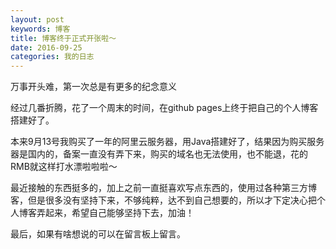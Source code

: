```yaml
---
layout: post
keywords: 博客
title: 博客终于正式开张啦～
date: 2016-09-25
categories: 我的日志
---
```


万事开头难，第一次总是有更多的纪念意义

经过几番折腾，花了一个周末的时间，在github pages上终于把自己的个人博客搭建好了。

本来9月13号我购买了一年的阿里云服务器，用Java搭建好了，结果因为购买服务器是国内的，备案一直没有弄下来，购买的域名也无法使用，也不能退，花的RMB就这样打水漂啦啦啦～

最近接触的东西挺多的，加上之前一直挺喜欢写点东西的，使用过各种第三方博客，但是很多没有坚持下来，不够纯粹，达不到自己想要的，所以才下定决心把个人博客弄起来，希望自己能够坚持下去，加油！

最后，如果有啥想说的可以在留言板上留言。



